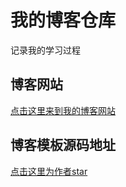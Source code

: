# 我的博客仓库

记录我的学习过程

## 博客网站

[点击这里来到我的博客网站](https://main--gledfish.netlify.app/)

## 博客模板源码地址

[点击这里为作者star](https://github.com/netlify-templates/nextjs-blog-theme)
